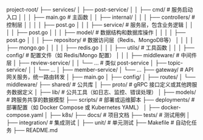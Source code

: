 project-root/
├── services/
│   ├── post-service/
│   │   ├── cmd/                 # 服务启动入口
│   │   │   ├── main.go          # 主函数
│   │   ├── internal/
│   │   │   ├── controllers/             # 控制层
│   │   │   │   ├── post.go
│   │   │   ├── service/         # 服务层，包含业务逻辑
│   │   │   │   ├── post.go
│   │   │   ├── model/           # 数据结构和数据库操作
│   │   │   │   ├── post.go
│   │   │   ├── repository/      # 数据访问层（Redis、MongoDB等）
│   │   │   │   ├── mongo.go
│   │   │   │   ├── redis.go
│   │   │   ├── utils/           # 工具函数
│   │   │   ├── config/          # 配置文件（如 Redis/Mongo 配置）
│   │   │   ├── middleware/      # 中间件层
│   ├── review-service/
│   │   └── ...                  # 类似 post-service
│   ├── topic-service/
│   │   └── ...
│   ├── member-service/
│       └── ...
├── gateway/                     # API 网关服务，统一路由转发
│   ├── main.go
│   ├── config/
│   ├── routes/
│   └── middleware/
├── shared/                      # 公共库
│   ├── proto/                   # gRPC 接口定义或其他跨服务数据定义
│   ├── lib/                     # 公共工具（如日志、监控、错误处理）
│   ├── models/                  # 跨服务共享的数据模型
├── scripts/                     # 部署或运维脚本
├── deployments/                 # 部署配置（如 Docker Compose 或 Kubernetes YAML）
│   ├── docker-compose.yaml
│   ├── k8s/
├── docs/                        # 项目文档
├── tests/                       # 测试用例
│   ├── integration/             # 集成测试
│   ├── unit/                    # 单元测试
├── Makefile                     # 自动化任务
├── README.md

